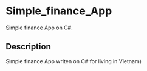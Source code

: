 # Simple_finance_App

Simple finance App on C#.

## Description

Simple finance App writen on C# for living in Vietnam)

